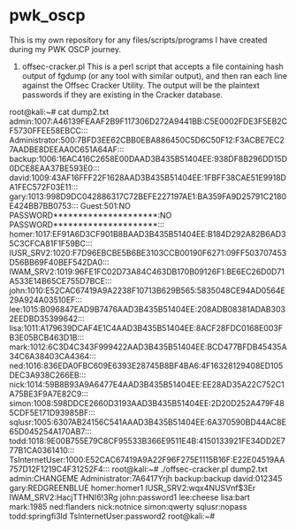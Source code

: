 # pwk_oscp

This is my own repository for any files/scripts/programs I have created during my PWK OSCP journey.


1) offsec-cracker.pl
This is a perl script that accepts a file containing hash output of fgdump (or any tool with similar output), and then ran each line against the Offsec Cracker Utility.  The output will be the plaintext passwords if they are existing in the Cracker database.

root@kali:~# cat dump2.txt
admin:1007:A46139FEAAF2B9F117306D272A9441BB:C5E0002FDE3F5EB2CF5730FFEE58EBCC:::
Administrator:500:7BFD3EE62CBB0EBA886450C5D6C50F12:F3ACBE7EC27AADBE8DEEAA0C651A64AF:::
backup:1006:16AC416C2658E00DAAD3B435B51404EE:938DF8B296DD15D0DCE8EAA37BE593E0:::
david:1009:43AF16FFF22F1628AAD3B435B51404EE:1FBFF38CAE51E9918DA1FEC572F03E11:::
gary:1013:998D9DC042886317C72BEFE227197AE1:BA359FA9D25791C2180E424BB7BB0753:::
Guest:501:NO PASSWORD*********************:NO PASSWORD*********************:::
homer:1017:EF91A6D3CF901B8BAAD3B435B51404EE:B184D292A82B6AD35C3CFCA81F1F59BC:::
IUSR_SRV2:1020:F7D96EBCBE5B6BE3103CCB00190F6271:09FF503707453D56BB69F40BEF542DA0:::
IWAM_SRV2:1019:96FE1FC02D73A84C463DB170B09126F1:BE6EC26D0D71A533E14B65CE755D7BCE:::
john:1010:E52CAC67419A9A2238F10713B629B565:5835048CE94AD0564E29A924A03510EF:::
lee:1015:B096847EAD9B7476AAD3B435B51404EE:208ADB08381ADAB3032EEDBD35399642:::
lisa:1011:A179639DCAF4E1C4AAD3B435B51404EE:8ACF28FDC0168E003FB3E05BCB463D1B:::
mark:1012:6C3D4C343F999422AAD3B435B51404EE:BCD477BFDB45435A34C6A38403CA4364:::
ned:1016:836EDA0FBC609E6393E28745B8BF4BA6:4F16328129408ED105DEC3A938C266EB:::
nick:1014:59B8B93A9A6477E4AAD3B435B51404EE:EE28AD35A22C752C1A75BE3F9A7E82C9:::
simon:1008:598DDCE2660D3193AAD3B435B51404EE:2D20D252A479F485CDF5E171D93985BF:::
sqlusr:1005:6307AB24156C541AAAD3B435B51404EE:6A370590BD44AC8E65D045254A170AB7:::
todd:1018:9E00B755E79C8CF95533B366E9511E4B:4150133921FE34DD2E777B1CA0361410:::
TsInternetUser:1000:E52CAC67419A9A22F96F275E1115B16F:E22E04519AA757D12F1219C4F31252F4:::
root@kali:~# ./offsec-cracker.pl dump2.txt
admin:CHANGEME
Administrator:7A6417Yrjh
backup:backup
david:012345
gary:REDGREENBLUE
homer:homer1
IUSR_SRV2:wqx4NUSVnf$3Er
IWAM_SRV2:HacjTTHNI6!3Rg
john:password1
lee:cheese
lisa:bart
mark:1985
ned:flanders
nick:notnice
simon:qwerty
sqlusr:nopass
todd:springfi3ld
TsInternetUser:password2
root@kali:~# 
